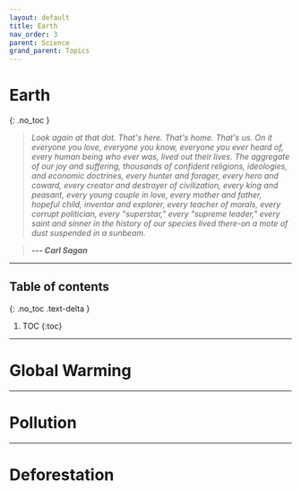 ```yaml
---
layout: default
title: Earth
nav_order: 3
parent: Science
grand_parent: Topics
---
```


# Earth
{: .no_toc }

> *Look again at that dot. That's here. That's home. That's us. On it everyone you love, everyone you know, everyone you ever heard of, every human being who ever was, lived out their lives. The aggregate of our joy and suffering, thousands of confident religions, ideologies, and economic doctrines, every hunter and forager, every hero and coward, every creator and destroyer of civilization, every king and peasant, every young couple in love, every mother and father, hopeful child, inventor and explorer, every teacher of morals, every corrupt politician, every "superstar," every "supreme leader," every saint and sinner in the history of our species lived there-on a mote of dust suspended in a sunbeam.*

> *__---  Carl Sagan__*

---

## Table of contents
{: .no_toc .text-delta }

1. TOC
{:toc}

---

# Global Warming

---

# Pollution

---

# Deforestation
